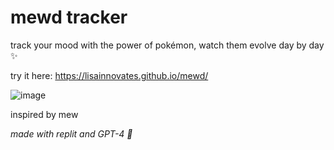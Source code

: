 # mewd tracker

track your mood with the power of pokémon, watch them evolve day by day ✨

try it here: https://lisainnovates.github.io/mewd/

![image](https://github.com/user-attachments/assets/18a415d2-6a27-4205-b598-7db8ec7cfb0d)

inspired by mew

*made with replit and GPT-4 🤖*
